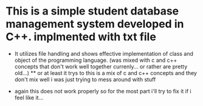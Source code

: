 # This is a simple student database management system developed in C++. implmented with txt file
* It utilizes file handling and shows effective implementation of class and object of the programming language. (was mixed with c and c++ concepts that don't 
work well together currenly... or rather are pretty old...)
** or at least it trys to this is a mix of c and c++ concepts and they don't mix well i was just trying to mess around with stuff 

* again this does not work properly so for the most part i'll try to fix it if i feel like it...
